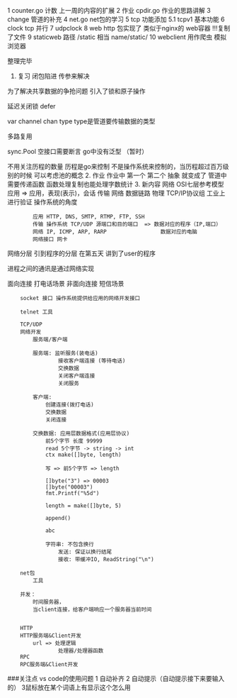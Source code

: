 1 counter.go 计数 上一周的内容的扩展
2 作业 cpdir.go  作业的思路讲解
3 change 管道的补充
4 net.go  net包的学习
5 tcp     功能添加
5.1 tcpv1 基本功能
6 clock   tcp 并行
7 udpclock 
8 web      http 包实现了 类似于nginx的 web容器  !!!复制了文件
9 staticweb    路径  /static   相当 name/static/
10 webclient  用作爬虫   模拟浏览器

整理完毕


1. 复习
闭包陷进  传参来解决

为了解决共享数据的争抢问题 引入了锁和原子操作

延迟关闭锁 defer

var channel chan type   type是管道要传输数据的类型


多路复用

sync.Pool 空接口需要断言
go中没有泛型 （暂时）



不用关注历程的数量   历程是go来控制  不是操作系统来控制的，当历程超过百万级别的时候  可以考虑池的概念
2. 作业
作业中  第一个 第二个 抽象 就变成了 管道中 需要传递函数  函数处理复制也能处理字数统计
3. 新内容
    网络
        OSI七层参考模型
            应用 => 应用，表现(表示)，会话
            传输
            网络
            数据链路
            物理
        TCP/IP协议组 工业上进行验证
            操作系统的角度

            应用 HTTP, DNS, SMTP, RTMP, FTP, SSH
            传输 操作系统 TCP/UDP 源端口和目的端口  => 数据对应的程序（IP,端口）
            网络 IP, ICMP, ARP, RARP                 数据对应的电脑
            网络接口 网卡

网络分层 引到程序的分层   在第五天 讲到了user的程序

进程之间的通讯是通过网络实现

面向连接    打电话场景
非面向连接  短信场景

        socket 接口 操作系统提供给应用的网络开发接口

        telnet 工具

        TCP/UDP
        网络开发
            服务端/客户端

            服务端: 监听服务(装电话)
                    接收客户端连接 (等待电话)
                    交换数据
                    关闭客户端连接
                    关闭服务

            客户端:
                创建连接(拨打电话)
                交换数据
                关闭连接

            交换数据: 应用层数据格式(应用层协议)
                前5个字节 长度 99999
                read 5个字节 -> string -> int
                ctx make([]byte, length)

                写 => 前5个字节 => length

                []byte("3") => 00003
                []byte("00003")
                fmt.Printf("%5d")

                length = make([]byte, 5)

                append()

                abc

                字符串: 不包含换行
                    发送: 保证以换行结尾
                    接收: 带缓冲IO, ReadString("\n")

        net包
            工具

        并发：
            时间服务器，
            当client连接，给客户端响应一个服务器当前时间


        HTTP
        HTTP服务端&Client开发
            url => 处理逻辑
                    处理器/处理器函数
        RPC
        RPC服务端&Client开发

###关注点  vs code的使用问题  1 自动补齐  2 自动提示（自动提示接下来要输入的） 3鼠标放在某个词语上有显示这个怎么用